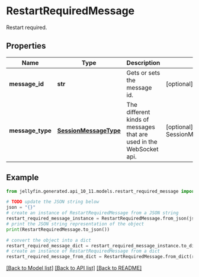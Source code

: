 # RestartRequiredMessage

Restart required.

## Properties

Name | Type | Description | Notes
------------ | ------------- | ------------- | -------------
**message_id** | **str** | Gets or sets the message id. | [optional] 
**message_type** | [**SessionMessageType**](SessionMessageType.md) | The different kinds of messages that are used in the WebSocket api. | [optional] [readonly] [default to SessionMessageType.RESTARTREQUIRED]

## Example

```python
from jellyfin.generated.api_10_11.models.restart_required_message import RestartRequiredMessage

# TODO update the JSON string below
json = "{}"
# create an instance of RestartRequiredMessage from a JSON string
restart_required_message_instance = RestartRequiredMessage.from_json(json)
# print the JSON string representation of the object
print(RestartRequiredMessage.to_json())

# convert the object into a dict
restart_required_message_dict = restart_required_message_instance.to_dict()
# create an instance of RestartRequiredMessage from a dict
restart_required_message_from_dict = RestartRequiredMessage.from_dict(restart_required_message_dict)
```
[[Back to Model list]](README.md#documentation-for-models) [[Back to API list]](README.md#documentation-for-api-endpoints) [[Back to README]](README.md)


